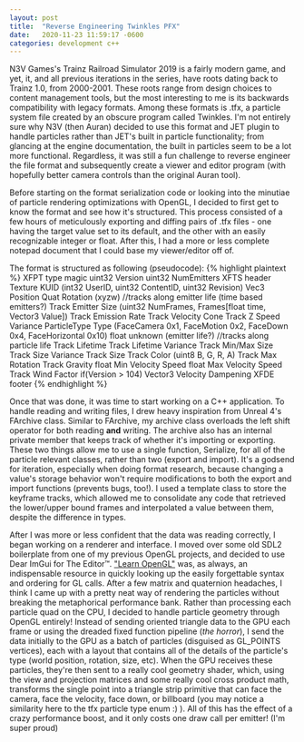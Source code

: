 ```yaml
---
layout: post
title:  "Reverse Engineering Twinkles PFX"
date:   2020-11-23 11:59:17 -0600
categories: development c++
---
```


N3V Games's Trainz Railroad Simulator 2019 is a fairly modern game, and yet, it, and all previous iterations in the series, have roots dating back to Trainz 1.0, from 2000-2001.
These roots range from design choices to content management tools, but the most interesting to me is its backwards compatibility with legacy formats.
Among these formats is .tfx, a particle system file created by an obscure program called Twinkles.
I'm not entirely sure why N3V (then Auran) decided to use this format and JET plugin to handle particles rather than JET's built in particle functionality; from glancing at the engine documentation, the built in particles seem to be a lot more functional.
Regardless, it was still a fun challenge to reverse engineer the file format and subsequently create a viewer and editor program (with hopefully better camera controls than the original Auran tool).

Before starting on the format serialization code or looking into the minutiae of particle rendering optimizations with OpenGL, I decided to first get to know the format and see how it's structured.
This process consisted of a few hours of meticulously exporting and diffing pairs of .tfx files - one having the target value set to its default, and the other with an easily recognizable integer or float.
After this, I had a more or less complete notepad document that I could base my viewer/editor off of.

The format is structured as following (pseudocode):
{% highlight plaintext %}
XFPT type magic
uint32 Version
uint32 NumEmitters
    XFTS header
    Texture KUID (int32 UserID, uint32 ContentID, uint32 Revision)
    Vec3 Position
    Quat Rotation (xyzw)
    //tracks along emitter life (time based emitters?)
    Track<Vector3> Emitter Size (uint32 NumFrames, Frames[float time, Vector3 Value])
    Track<float> Emission Rate
    Track<Vector3> Velocity Cone
    Track<float> Z Speed Variance
    ParticleType Type (FaceCamera 0x1, FaceMotion 0x2, FaceDown 0x4, FaceHorizontal 0x10)
    float unknown (emitter life?)
    //tracks along particle life
    Track<float> Lifetime
    Track<float> Lifetime Variance
    Track<Vector2> Min/Max Size
    Track<float> Size Variance
    Track<float> Size
    Track<Color> Color (uint8 B, G, R, A)
    Track<float> Max Rotation
    Track<float> Gravity
    float Min Velocity Speed
    float Max Velocity Speed
    Track<float> Wind Factor
    if(Version > 104)
        Vector3 Velocity Dampening
    XFDE footer
{% endhighlight %}

Once that was done, it was time to start working on a C++ application.
To handle reading and writing files, I drew heavy inspiration from Unreal 4's FArchive class.
Similar to FArchive, my archive class overloads the left shift operator for both reading **and** writing.
The archive also has an internal private member that keeps track of whether it's importing or exporting.
These two things allow me to use a single function, Serialize, for all of the particle relevant classes, rather than two (export and import).
It's a godsend for iteration, especially when doing format research, because changing a value's storage behavior won't require modifications to both the export and import functions (prevents bugs, too!).
I used a template class to store the keyframe tracks, which allowed me to consolidate any code that retrieved the lower/upper bound frames and interpolated a value between them, despite the difference in types.

After I was more or less confident that the data was reading correctly, I began working on a renderer and interface.
I moved over some old SDL2 boilerplate from one of my previous OpenGL projects, and decided to use Dear ImGui for The Editor&trade;.
["Learn OpenGL"][learnopengl] was, as always, an indispensable resource in quickly looking up the easily forgettable syntax and ordering for GL calls.
After a few matrix and quaternion headaches, I think I came up with a pretty neat way of rendering the particles without breaking the metaphorical performance bank.
Rather than processing each particle quad on the CPU, I decided to handle particle geometry through OpenGL entirely!
Instead of sending oriented triangle data to the GPU each frame or using the dreaded fixed function pipeline (*the horror*), I send the data initially to the GPU as a batch of particles (disguised as GL_POINTS vertices), each with a layout that contains all of the details of the particle's type (world position, rotation, size, etc).
When the GPU receives these particles, they're then sent to a really cool geometry shader, which, using the view and projection matrices and some really cool cross product math, transforms the single point into a triangle strip primitive that can face the camera, face the velocity, face down, or billboard (you may notice a similarity here to the tfx particle type enum :) ).
All of this has the effect of a crazy performance boost, and it only costs one draw call per emitter! (I'm super proud)

[learnopengl]: https://learnopengl.com/
